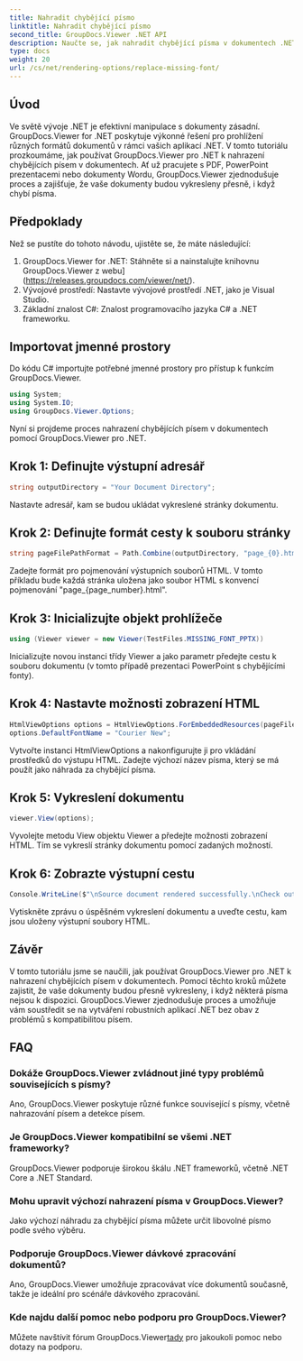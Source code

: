```yaml
---
title: Nahradit chybějící písmo
linktitle: Nahradit chybějící písmo
second_title: GroupDocs.Viewer .NET API
description: Naučte se, jak nahradit chybějící písma v dokumentech .NET bez námahy pomocí GroupDocs.Viewer. Zajistěte přesné vykreslování pomocí jednoduchých kroků.
type: docs
weight: 20
url: /cs/net/rendering-options/replace-missing-font/
---
```

## Úvod
Ve světě vývoje .NET je efektivní manipulace s dokumenty zásadní. GroupDocs.Viewer for .NET poskytuje výkonné řešení pro prohlížení různých formátů dokumentů v rámci vašich aplikací .NET. V tomto tutoriálu prozkoumáme, jak používat GroupDocs.Viewer pro .NET k nahrazení chybějících písem v dokumentech. Ať už pracujete s PDF, PowerPoint prezentacemi nebo dokumenty Wordu, GroupDocs.Viewer zjednodušuje proces a zajišťuje, že vaše dokumenty budou vykresleny přesně, i když chybí písma.
## Předpoklady
Než se pustíte do tohoto návodu, ujistěte se, že máte následující:
1. GroupDocs.Viewer for .NET: Stáhněte si a nainstalujte knihovnu GroupDocs.Viewer z webu](https://releases.groupdocs.com/viewer/net/).
2. Vývojové prostředí: Nastavte vývojové prostředí .NET, jako je Visual Studio.
3. Základní znalost C#: Znalost programovacího jazyka C# a .NET frameworku.

## Importovat jmenné prostory
Do kódu C# importujte potřebné jmenné prostory pro přístup k funkcím GroupDocs.Viewer.

```csharp
using System;
using System.IO;
using GroupDocs.Viewer.Options;
```

Nyní si projdeme proces nahrazení chybějících písem v dokumentech pomocí GroupDocs.Viewer pro .NET.
## Krok 1: Definujte výstupní adresář
```csharp
string outputDirectory = "Your Document Directory";
```
Nastavte adresář, kam se budou ukládat vykreslené stránky dokumentu.
## Krok 2: Definujte formát cesty k souboru stránky
```csharp
string pageFilePathFormat = Path.Combine(outputDirectory, "page_{0}.html");
```
Zadejte formát pro pojmenování výstupních souborů HTML. V tomto příkladu bude každá stránka uložena jako soubor HTML s konvencí pojmenování "page_{page_number}.html".
## Krok 3: Inicializujte objekt prohlížeče
```csharp
using (Viewer viewer = new Viewer(TestFiles.MISSING_FONT_PPTX))
```
Inicializujte novou instanci třídy Viewer a jako parametr předejte cestu k souboru dokumentu (v tomto případě prezentaci PowerPoint s chybějícími fonty).
## Krok 4: Nastavte možnosti zobrazení HTML
```csharp
HtmlViewOptions options = HtmlViewOptions.ForEmbeddedResources(pageFilePathFormat);
options.DefaultFontName = "Courier New";
```
Vytvořte instanci HtmlViewOptions a nakonfigurujte ji pro vkládání prostředků do výstupu HTML. Zadejte výchozí název písma, který se má použít jako náhrada za chybějící písma.
## Krok 5: Vykreslení dokumentu
```csharp
viewer.View(options);
```
Vyvolejte metodu View objektu Viewer a předejte možnosti zobrazení HTML. Tím se vykreslí stránky dokumentu pomocí zadaných možností.
## Krok 6: Zobrazte výstupní cestu
```csharp
Console.WriteLine($"\nSource document rendered successfully.\nCheck output in {outputDirectory}.");
```
Vytiskněte zprávu o úspěšném vykreslení dokumentu a uveďte cestu, kam jsou uloženy výstupní soubory HTML.

## Závěr
V tomto tutoriálu jsme se naučili, jak používat GroupDocs.Viewer pro .NET k nahrazení chybějících písem v dokumentech. Pomocí těchto kroků můžete zajistit, že vaše dokumenty budou přesně vykresleny, i když některá písma nejsou k dispozici. GroupDocs.Viewer zjednodušuje proces a umožňuje vám soustředit se na vytváření robustních aplikací .NET bez obav z problémů s kompatibilitou písem.
## FAQ
### Dokáže GroupDocs.Viewer zvládnout jiné typy problémů souvisejících s písmy?
Ano, GroupDocs.Viewer poskytuje různé funkce související s písmy, včetně nahrazování písem a detekce písem.
### Je GroupDocs.Viewer kompatibilní se všemi .NET frameworky?
GroupDocs.Viewer podporuje širokou škálu .NET frameworků, včetně .NET Core a .NET Standard.
### Mohu upravit výchozí nahrazení písma v GroupDocs.Viewer?
Jako výchozí náhradu za chybějící písma můžete určit libovolné písmo podle svého výběru.
### Podporuje GroupDocs.Viewer dávkové zpracování dokumentů?
Ano, GroupDocs.Viewer umožňuje zpracovávat více dokumentů současně, takže je ideální pro scénáře dávkového zpracování.
### Kde najdu další pomoc nebo podporu pro GroupDocs.Viewer?
 Můžete navštívit fórum GroupDocs.Viewer[tady](https://forum.groupdocs.com/c/viewer/9) pro jakoukoli pomoc nebo dotazy na podporu.